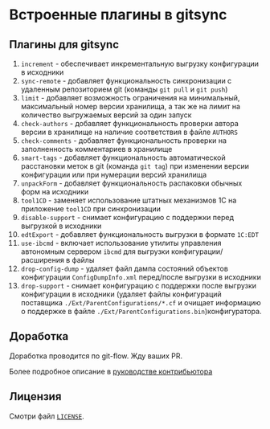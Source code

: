 # Встроенные плагины в gitsync

## Плагины для gitsync

1. `increment` - обеспечивает инкрементальную выгрузку конфигурации в исходники
1. `sync-remote` - добавляет функциональность синхронизации с удаленным репозиторием git (команды `git pull` и `git push`)
1. `limit` - добавляет возможность ограничения на минимальный, максимальный номер версии хранилища, а так же на лимит на количество выгружаемых версий за один запуск
1. `check-authors` - добавляет функциональность проверки автора версии в хранилище на наличие соответствия в файле `AUTHORS`
1. `check-comments` - добавляет функциональность проверки на заполненность комментариев в хранилище
1. `smart-tags` - добавляет функциональность автоматической расстановки меток в git (команда `git tag`) при изменении версии конфигурации или при нумерации версий хранилища
1. `unpackForm` - добавляет функциональность распаковки обычных форм на исходники
1. `tool1CD` - заменяет использование штатных механизмов 1С на приложение `tool1CD` при синхронизации
1. `disable-support` - снимает конфигурацию с поддержки перед выгрузкой в исходники
1. `edtExport` - добавляет функциональность выгрузки в формате `1C:EDT`
1. `use-ibcmd` - включает использование утилиты управления автономным сервером `ibcmd` для выгрузки конфигурации/расширения в файлы
1. `drop-config-dump` - удаляет файл дампа состояний объектов конфигурации `ConfigDumpInfo.xml` перед/после выгрузки в исходники
1. `drop-support` - снимает конфигурацию с поддержки после выгрузки конфигурации в исходники (удаляет файлы конфигураций поставщика `./Ext/ParentConfigurations/*.cf` и очищает информацию о поддержке в файле `./Ext/ParentConfigurations.bin`)конфигуратора.

## Доработка

Доработка проводится по git-flow. Жду ваших PR.

Более подробное описание в [руководстве контрибьютора](./CONTRIBUTING.md)

## Лицензия

Смотри файл [`LICENSE`](./LICENSE).